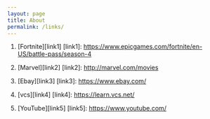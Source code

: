 ```yaml
---
layout: page
title: About
permalink: /links/
---
```


1. [Fortnite][link1]
[link1]: https://www.epicgames.com/fortnite/en-US/battle-pass/season-4

2. [Marvel][link2]
[link2]: http://marvel.com/movies

3. [Ebay][link3]
[link3]: https://www.ebay.com/

4. [vcs][link4]
[link4]: https://learn.vcs.net/

5. [YouTube][link5]
[link5]: https://www.youtube.com/
